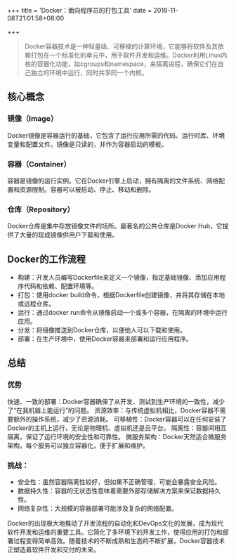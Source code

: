 +++
title = 'Docker：面向程序员的打包工具'
date = 2018-11-08T21:01:58+08:00

+++

> Docker容器技术是一种轻量级、可移植的计算环境，它能够将软件及其依赖打包在一个标准化的单元中，用于软件开发和运维。Docker利用Linux内核的容器化功能，如cgroups和namespace，来隔离进程，确保它们在自己独立的环境中运行，同时共享同一个内核。

## 核心概念

### 镜像（Image）

Docker镜像是容器运行的基础，它包含了运行应用所需的代码、运行时库、环境变量和配置文件。镜像是只读的，并作为容器启动的模板。

### 容器（Container）

容器是镜像的运行实例。它在Docker引擎上启动，拥有隔离的文件系统、网络配置和资源限制。容器可以被启动、停止、移动和删除。
### 仓库（Repository）

Docker仓库是集中存放镜像文件的场所。最著名的公共仓库是Docker Hub，它提供了大量的现成镜像供用户下载和使用。

## Docker的工作流程

* 构建：开发人员编写Dockerfile来定义一个镜像，指定基础镜像、添加应用程序代码和依赖、配置环境等。
* 打包：使用docker build命令，根据Dockerfile创建镜像，并将其存储在本地或远程仓库。
* 运行：通过docker run命令从镜像启动一个或多个容器，在隔离的环境中运行应用。
* 分发：将镜像推送到Docker仓库，以便他人可以下载和使用。
* 部署：在生产环境中，使用Docker容器来部署和运行应用程序。


## 总结

### 优势
快速、一致的部署：Docker容器确保了从开发、测试到生产环境的一致性，减少了“在我机器上能运行”的问题。
资源效率：与传统虚拟机相比，Docker容器不需要额外的操作系统，减少了资源消耗。
可移植性：Docker容器可以在任何安装了Docker的主机上运行，无论是物理机、虚拟机还是云平台。
隔离性：容器间相互隔离，保证了运行环境的安全性和可靠性。
微服务架构：Docker天然适合微服务架构，每个服务可以独立容器化，便于扩展和维护。
### 挑战：
* 安全性：虽然容器隔离性较好，但如果不正确管理，可能会暴露安全风险。
* 数据持久性：容器的无状态性意味着需要外部存储解决方案来保证数据持久性。
* 网络复杂性：大规模的容器部署可能涉及复杂的网络配置。

Docker的出现极大地推动了开发流程的自动化和DevOps文化的发展，成为现代软件开发和运维的重要工具。它简化了多环境下的开发工作，使得应用的打包和部署过程变得简单高效。随着技术的不断成熟和生态的不断扩展，Docker容器技术正塑造着软件开发和交付的未来。